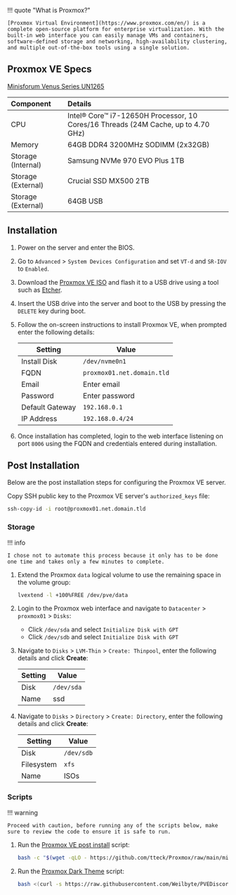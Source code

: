 !!! quote "What is Proxmox?"

    [Proxmox Virtual Environment](https://www.proxmox.com/en/) is a complete open-source platform for enterprise virtualization. With the built-in web interface you can easily manage VMs and containers, software-defined storage and networking, high-availability clustering, and multiple out-of-the-box tools using a single solution.

## Proxmox VE Specs

[Minisforum Venus Series UN1265](https://store.minisforum.uk/collections/intel/products/un1265)

| Component          | Details                                                                           |
| :----------------- | :-------------------------------------------------------------------------------- |
| CPU                | Intel® Core™ i7-12650H Processor, 10 Cores/16 Threads (24M Cache, up to 4.70 GHz) |
| Memory             | 64GB DDR4 3200MHz SODIMM (2x32GB)                                                 |
| Storage (Internal) | Samsung NVMe 970 EVO Plus 1TB                                                     |
| Storage (External) | Crucial SSD MX500 2TB                                                             |
| Storage (External) | 64GB USB                                                                          |

## Installation

1. Power on the server and enter the BIOS.

2. Go to `Advanced` > `System Devices Configuration` and set `VT-d` and `SR-IOV` to `Enabled`.

3. Download the [Proxmox VE ISO](https://www.proxmox.com/en/downloads/proxmox-virtual-environment/iso) and flash it to a USB drive using a tool such as [Etcher](https://etcher.balena.io/).

4. Insert the USB drive into the server and boot to the USB by pressing the `DELETE` key during boot.

5. Follow the on-screen instructions to install Proxmox VE, when prompted enter the following details:

      | Setting         | Value                      |
      | --------------- | -------------------------- |
      | Install Disk    | `/dev/nvme0n1`             |
      | FQDN            | `proxmox01.net.domain.tld` |
      | Email           | Enter email                |
      | Password        | Enter password             |
      | Default Gateway | `192.168.0.1`              |
      | IP Address      | `192.168.0.4/24`           |

6. Once installation has completed, login to the web interface listening on port `8006` using the FQDN and credentials entered during installation.

## Post Installation

Below are the post installation steps for configuring the Proxmox VE server.

Copy SSH public key to the Proxmox VE server's `authorized_keys` file:

```bash
ssh-copy-id -i root@proxmox01.net.domain.tld
```

### Storage

!!! info

    I chose not to automate this process because it only has to be done one time and takes only a few minutes to complete.

1. Extend the Proxmox `data` logical volume to use the remaining space in the volume group:

    ```bash
    lvextend -l +100%FREE /dev/pve/data
    ```

2. Login to the Proxmox web interface and navigate to `Datacenter` > `proxmox01` > `Disks`:

    - Click `/dev/sda` and select `Initialize Disk with GPT`
    - Click `/dev/sdb` and select `Initialize Disk with GPT`

3. Navigate to `Disks` > `LVM-Thin` > `Create: Thinpool`, enter the following details and click **Create**:

      | Setting | Value      |
      | ------- | ---------- |
      | Disk    | `/dev/sda` |
      | Name    | ssd        |

4. Navigate to `Disks` > `Directory` > `Create: Directory`, enter the following details and click **Create**:

      | Setting    | Value      |
      | ---------- | ---------- |
      | Disk       | `/dev/sdb` |
      | Filesystem | `xfs`      |
      | Name       | ISOs       |

### Scripts

!!! warning

    Proceed with caution, before running any of the scripts below, make sure to review the code to ensure it is safe to run.

1. Run the [Proxmox VE post install](https://github.com/tteck/Proxmox) script:

    ```bash
    bash -c "$(wget -qLO - https://github.com/tteck/Proxmox/raw/main/misc/post-pve-install.sh)"
    ```

2. Run the [Proxmox Dark Theme](https://github.com/Weilbyte/PVEDiscordDark) script:

    ```bash
    bash <(curl -s https://raw.githubusercontent.com/Weilbyte/PVEDiscordDark/master/PVEDiscordDark.sh ) install
    ```
